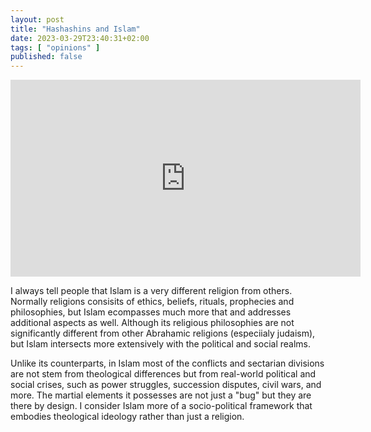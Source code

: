 ```yaml
---
layout: post
title: "Hashashins and Islam"
date: 2023-03-29T23:40:31+02:00
tags: [ "opinions" ]
published: false
---
```


<center>
<iframe width="560" height="315" src="https://www.youtube.com/embed/vG8qmlKdRjs" title="YouTube video player" frameborder="0" allow="accelerometer; autoplay; clipboard-write; encrypted-media; gyroscope; picture-in-picture; web-share" allowfullscreen></iframe>
</center>

I always tell people that Islam is a very different religion from others. Normally religions consisits of ethics, beliefs, rituals, prophecies and philosophies, but Islam ecompasses much more that and addresses additional aspects as well. Although its religious philosophies are not significantly different from other Abrahamic religions (especiialy judaism), but Islam intersects more extensively with the political and social realms.

Unlike its counterparts, in Islam most of the conflicts and sectarian divisions are not stem from theological differences 
but from real-world political and social crises, such as power struggles, succession disputes, civil wars, and more.
The martial elements it possesses are not just a "bug" but they are there by design. I consider Islam more of a socio-political framework that embodies theological ideology rather than just a religion.
